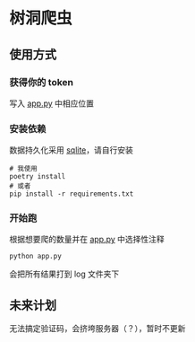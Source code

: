 # 树洞爬虫
## 使用方式
### 获得你的 token 
写入 [app.py](./app.py) 中相应位置
### 安装依赖
数据持久化采用 [sqlite](https://www.sqlite.org/index.html)，请自行安装
```shell
# 我使用
poetry install
# 或者
pip install -r requirements.txt
```
### 开始跑
根据想要爬的数量并在 [app.py](./app.py) 中选择性注释
```shell
python app.py
```
会把所有结果打到 log 文件夹下

## 未来计划

无法搞定验证码，会挤垮服务器（？），暂时不更新
